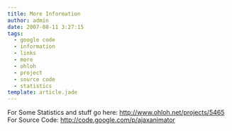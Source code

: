 ```yaml
---
title: More Information
author: admin
date: 2007-08-11 3:27:15
tags: 
  - google code
  - information
  - links
  - more
  - ohloh
  - project
  - source code
  - statistics
template: article.jade
---
```


For Some Statistics and stuff go here:
http://www.ohloh.net/projects/5465
For Source Code:
http://code.google.com/p/ajaxanimator
